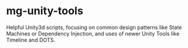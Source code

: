 # mg-unity-tools
Helpful Unity3d scripts, focusing on common design patterns like State Machines or Dependency Injection, and uses of newer Unity Tools like Timeline and DOTS. 
